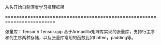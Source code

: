 从头开始自制深度学习推理框架

========================================================================

张量库：Tensor.h Tensor.cpp
基于Armadillo矩阵库实现的张量库，支持行主序和列主序两种存储，以及张量库常用的函数比如flatten，padding等。

